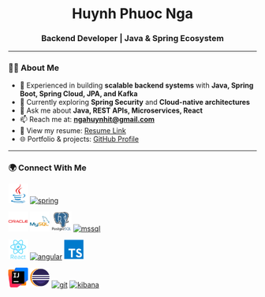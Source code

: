 <h1 align="center">Huynh Phuoc Nga</h1>
<h3 align="center">Backend Developer | Java & Spring Ecosystem</h3>

---

### 👨‍💻 About Me  
- 🔭 Experienced in building **scalable backend systems** with **Java, Spring Boot, Spring Cloud, JPA, and Kafka**  
- 🌱 Currently exploring **Spring Security** and **Cloud-native architectures**  
- 💬 Ask me about **Java, REST APIs, Microservices, React**  
- 📫 Reach me at: **ngahuynhit@gmail.com**  
- 📄 View my resume: [Resume Link](https://drive.google.com/file/d/1Sj6IXn3GJz5IQYL4PHcL4wIKM4Eg0llT/view?usp=sharing)  
- 🌐 Portfolio & projects: [GitHub Profile](https://github.com/PhuocNga)  

---

### 🌍 Connect With Me  
<p align="left">
  <!-- Java & Spring -->
  <a href="https://www.java.com" target="_blank"><img src="https://raw.githubusercontent.com/devicons/devicon/master/icons/java/java-original.svg" alt="java" width="40" height="40"/></a>
  <a href="https://spring.io/" target="_blank"><img src="https://www.vectorlogo.zone/logos/springio/springio-icon.svg" alt="spring" width="40" height="40"/></a>
  
  <!-- Databases -->
  <a href="https://www.oracle.com/database/" target="_blank"><img src="https://raw.githubusercontent.com/devicons/devicon/master/icons/oracle/oracle-original.svg" alt="oracle" width="40" height="40"/></a>
  <a href="https://www.mysql.com/" target="_blank"><img src="https://raw.githubusercontent.com/devicons/devicon/master/icons/mysql/mysql-original-wordmark.svg" alt="mysql" width="40" height="40"/></a>
  <a href="https://www.postgresql.org" target="_blank"><img src="https://raw.githubusercontent.com/devicons/devicon/master/icons/postgresql/postgresql-original-wordmark.svg" alt="postgresql" width="40" height="40"/></a>
  <a href="https://www.microsoft.com/en-us/sql-server" target="_blank"><img src="https://www.svgrepo.com/show/303229/microsoft-sql-server-logo.svg" alt="mssql" width="40" height="40"/></a>
  
  <!-- Frontend -->
  <a href="https://reactjs.org/" target="_blank"><img src="https://raw.githubusercontent.com/devicons/devicon/master/icons/react/react-original-wordmark.svg" alt="react" width="40" height="40"/></a>
  <a href="https://angular.io" target="_blank"><img src="https://angular.io/assets/images/logos/angular/angular.svg" alt="angular" width="40" height="40"/></a>
  <a href="https://www.typescriptlang.org/" target="_blank"><img src="https://raw.githubusercontent.com/devicons/devicon/master/icons/typescript/typescript-original.svg" alt="typescript" width="40" height="40"/></a>
  
  <!-- Tools -->
  <a href="https://www.jetbrains.com/idea/" target="_blank"><img src="https://raw.githubusercontent.com/devicons/devicon/master/icons/intellij/intellij-original.svg" alt="intellij" width="40" height="40"/></a>
  <a href="https://www.eclipse.org/" target="_blank"><img src="https://raw.githubusercontent.com/devicons/devicon/master/icons/eclipse/eclipse-original.svg" alt="eclipse" width="40" height="40"/></a>
  <a href="https://git-scm.com/" target="_blank"><img src="https://www.vectorlogo.zone/logos/git-scm/git-scm-icon.svg" alt="git" width="40" height="40"/></a>
  <a href="https://www.elastic.co/kibana" target="_blank"><img src="https://www.vectorlogo.zone/logos/elasticco_kibana/elasticco_kibana-icon.svg" alt="kibana" width="40" height="40"/></a>
</p>
